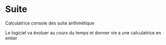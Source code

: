 # Suite
Calculatrice console des suite arithmétique

Le logiciel va évoluer au cours du temps et donner vie a une calculatrice en entier
